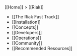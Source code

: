 [[Home]] > [[Riak]]

* [[The Riak Fast Track]]
* [[Installation]]
* [[Concepts]]
* [[Developers]]
* [[Operations]]
* [[Community]]
* [[Recommended Resources]]
